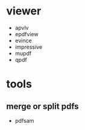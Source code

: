 # viewer

* apvlv
* epdfview
* evince
* impressive
* mupdf
* qpdf

# tools

## merge or split pdfs

* pdfsam
